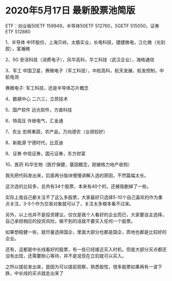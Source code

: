 # 2020年5月17日 最新股票池简版
[url]: (https://t.zsxq.com/RzFeI6q)

ETF：创业板50ETF 159949，半导体50ETF 512760，5GETF 515050，证券ETF 512880

1、半导体
中环股份，上海贝岭，太极实业，长电科技，捷捷微电，江化微（光刻胶），富瀚微

2、5G
安洁科技（消费电子），风华高科，华工科技（武汉企业），海格通信

3、军工
中国卫星，赛微电子（军工科技），中航高科，航天发展，航发控制，中航电测

赛微电子: 军工科技，还是半导体芯片概念

4、数据中心
二六三，立昂技术

5、国产软件
远光软件，方直科技

6、特高压
许继电气，汇金通

7、农业
宏辉果蔬，农产品，万向德农（业绩较好）

8、新能源
宁德时代，比亚迪

9、证券
中信证券，国元证券，东方财富

10、医药
科华生物（医疗保健，基因概念，刚被格力地产收购）

我先把代码发出来，后面再分版块慢慢讲解入选的原因，不然篇幅太长。

这次选的比较多，总共有34个股票，本来有40个的，还被我删掉了一些。

实际上我自己都关注不了这么多股票，大家最好只选择5-10个自己喜欢的作为重点关注，3-5个作为交易对象就可以了，关注太多根本看不过来。

另外，以上也并不是投资建议，仅仅是我个人看好的企业而已，大家要自主选择，自己承担相应的投资风险，做不到的话就不要买入任何一个股票。

如果想稳健一些，就尽量选择国企，里面大部分也都是国企，质地也都是比较好的企业。

还有，这都是中长线看好的股票，有一些已经接近买入时机，但是大部分买点都还没有出现，还需要耐心等待，并不是说现在立刻就可以买入。

之所以提前发出来，是因为可以提前观察，熟悉股性，很多股票如果再有一波下跌，中长线的买点就走出来了